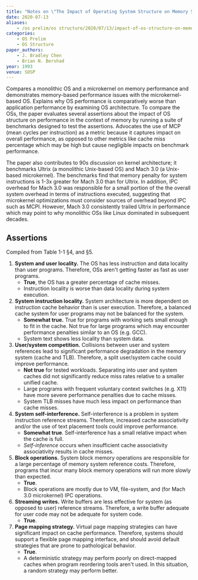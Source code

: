 ```yaml
---
title: "Notes on \"The Impact of Operating System Structure on Memory System Performance\""
date: 2020-07-13
aliases:
    - /os prelim/os structure/2020/07/13/impact-of-os-structure-on-memory.html
categories:
    - OS Prelim
    - OS Structure
paper_authors:
    - J. Bradley Chen
    - Brian N. Bershad
year: 1993
venue: SOSP
---
```


Compares a monolithic OS and a microkernel on memory performance and demonstrates memory-based performance issues with the microkernel-based OS.
Explains why OS performance is comparatively worse than application performance by examining OS architecture.
To compare the OSs, the paper evaluates several assertions about the impact of OS structure on performance in the context of memory by running a suite of benchmarks designed to test the assertions.
Advocates the use of MCP (mean cycles per instruction) as a metric because it captures impact on overall performance, as opposed to other metrics like cache miss percentage which may be high but cause negligible impacts on benchmark performance.

The paper also contributes to 90s discussion on kernel architecture;
it benchmarks Ultrix (a monolithic Unix-based OS) and Mach 3.0 (a Unix-based microkernel).
The benchmarks find that memory penalty for system instructions is 1-3x greater for Mach 3.0 than for Ultrix.
In addition, IPC overhead for Mach 3.0 was responsible for a small portion of the the overall system overhead in terms of instructions executed, suggesting that microkernel optimizations must consider sources of overhead beyond IPC such as MCPI.
However, Mach 3.0 consistently trailed Ultrix in performance which may point to why monolithic OSs like Linux dominated in subsequent decades.

## Assertions

Compiled from Table 1-1 §4, and §5.

1. **System and user locality.** The OS has less instruction and data locality than user programs. Therefore, OSs aren't getting faster as fast as user programs.
   - **True**, the OS has a greater percentage of cache misses.
   - Instruction locality is worse than data locality during system execution.
2. **System instruction locality.** System architecture is more dependent on instruction cache behavior than is user execution. Therefore, a balanced cache system for user programs may not be balanced for the system.
    - **Somewhat true.** True for programs with working sets small enough to fit in the cache. Not true for large programs which may encounter performance penalties similar to an OS (e.g. GCC).
    - System text shows less locality than system data.
3. **User/system competition.** Collisions between user and system references lead to significant performance degradation in the memory system (cache and TLB). Therefore, a split user/system cache could improve performance.
   - **Not true** for tested workloads. Separating into user and system caches did not significantly reduce miss rates relative to a smaller unified cache.
   - Large programs with frequent voluntary context switches (e.g. X11) have more severe performance penalties due to cache misses.
   - System TLB misses have much less impact on performance than cache misses.
4. **System self-interference.** Self-interference is a problem in system instruction reference streams. Therefore, increased cache associativity and/or the use of text placement tools could improve performance.
   - **Somewhat true**. Self-interference has a small relative impact when the cache is full.
   - *Self-inference* occurs when insufficient cache associativity associativity results in cache misses.
5. **Block operations.** System block memory operations are responsible for a large percentage of memory system reference costs. Therefore, programs that incur many block memory operations will run more slowly than expected.
   - **True**.
   - Block operations are mostly due to VM, file-system, and (for Mach 3.0 microkernel) IPC operations.
6. **Streaming writes.** Write buffers are less effective for system (as opposed to user) reference streams. Therefore, a write buffer adequate for user code may not be adequate for system code.
   - **True**.
7. **Page mapping strategy.** Virtual page mapping strategies can have significant impact on cache performance. Therefore, systems should support a flexible page mapping interface, and should avoid default strategies that are prone to pathological behavior.
   - **True**.
   - A deterministic strategy may perform poorly on direct-mapped caches when program reordering tools aren't used. In this situation, a random strategy may perform better.
